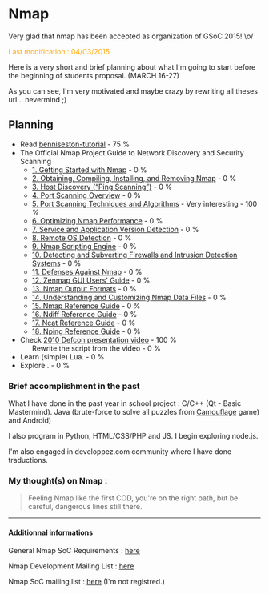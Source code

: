 <h1>Nmap</h1>
<p>Very glad that nmap has been accepted as organization of GSoC 2015! \o/ </p> 
<p><span style="color:orange;">Last modification : 04/03/2015</span></p>

<p>Here is a very short and brief planning about what I'm going to start before the beginning of students proposal. (MARCH 16-27)</p>
<p>As you can see, I'm very motivated and maybe crazy by rewriting all theses url... nevermind ;)</p>

<h2>Planning</h2>
<ul>
  <li>Read <a href="http://nmap.org/bennieston-tutorial/">benniseston-tutorial</a> - 75 %</li>
  <li>The Official Nmap Project Guide to Network Discovery and Security Scanning
    <ul>
      <li><a href="http://nmap.org/book/intro.html">1. Getting Started with Nmap</a> - 0 %</li>
      <li><a href="http://nmap.org/book/install.html">2. Obtaining, Compiling, Installing, and Removing Nmap</a> - 0 %</li>
      <li><a href="http://nmap.org/book/host-discovery.html">3. Host Discovery (“Ping Scanning”)</a> - 0 %</li>
      <li><a href="http://nmap.org/book/host-discovery.html">4. Port Scanning Overview</a> - 0 %</li>
      <li><a href="http://nmap.org/book/scan-methods.html">5. Port Scanning Techniques and Algorithms</a> - Very interesting - 100 %</li>
      <li><a href="http://nmap.org/book/performance.html">6. Optimizing Nmap Performance</a> - 0 %</li>
      <li><a href="http://nmap.org/book/vscan.html">7. Service and Application Version Detection</a> - 0 %</li>
      <li><a href="http://nmap.org/book/osdetect.html">8. Remote OS Detection</a> - 0 %</li>
      <li><a href="http://nmap.org/book/nse.html">9. Nmap Scripting Engine</a> - 0 %</li>
      <li><a href="http://nmap.org/book/firewalls.html">10. Detecting and Subverting Firewalls and Intrusion Detection Systems</a> - 0 %</li>
      <li><a href="http://nmap.org/book/defenses.html">11. Defenses Against Nmap</a> - 0 %</li>
      <li><a href="http://nmap.org/book/zenmap.html">12. Zenmap GUI Users' Guide</a> - 0 %</li>
      <li><a href="http://nmap.org/book/output.html">13. Nmap Output Formats</a> - 0 %</li>
      <li><a href="http://nmap.org/book/data-files.html">14. Understanding and Customizing Nmap Data Files</a> - 0 %</li>
      <li><a href="http://nmap.org/book/man.html">15. Nmap Reference Guide</a> - 0 %</li>
      <li><a href="http://nmap.org/book/ndiff-man.html">16. Ndiff Reference Guide</a> - 0 %</li>
      <li><a href="http://nmap.org/book/ncat-man.html">17. Ncat Reference Guide</a> - 0 %</li>
      <li><a href="http://nmap.org/book/nping-man.html">18. Nping Reference Guide</a> - 0 %</li>
    </ul>
  </li>
  <li>Check <a href="http://nmap.org/presentations/BHDC10/">2010 Defcon presentation video</a> - 100 %
    <ul>Rewrite the script from the video - 0 %</ul>
  </li>
  <li>Learn (simple) Lua. - 0 %</li>
  <li>Explore . - 0 %</li>
</ul>

<h3>Brief accomplishment in the past</h3>
<p>What I have done in the past year in school project : C/C++ (Qt - Basic Mastermind). Java (brute-force to solve all puzzles from <a href="https://github.com/s0h3ck/Camouflage">Camouflage</a> game) and Android)</p>
 <p>I also program in Python, HTML/CSS/PHP and JS. I begin exploring node.js.</p>
 <p>I'm also engaged in developpez.com community where I have done traductions.</p>

<h3>My thought(s) on Nmap :</h3>
<blockquote>Feeling Nmap like the first COD, you're on the right path, but be careful, dangerous lines still there.</blockquote>

<hr>
<h4>Additionnal informations</h4>
<p>General Nmap SoC Requirements : <a href="http://nmap.org/soc/GeneralRequirements.html">here</a></p>
<p>Nmap Development Mailing List : <a href="http://seclists.org/nmap-dev/">here</a></p>
<p>Nmap SoC mailing list : <a href="https://nmap.org/mailman/listinfo/soc">here</a> (I'm not registred.)</p>
